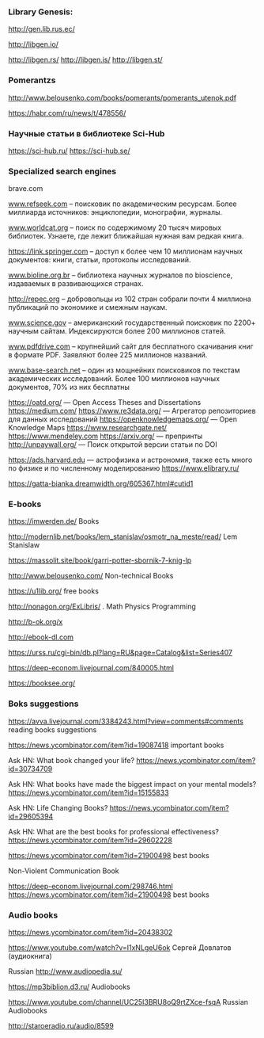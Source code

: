 ### Library Genesis:

http://gen.lib.rus.ec/  

http://libgen.io/  

http://libgen.rs/ 
http://libgen.is/ 
http://libgen.st/

### Pomerantzs
http://www.belousenko.com/books/pomerants/pomerants_utenok.pdf

https://habr.com/ru/news/t/478556/



### Научные статьи в библиотеке Sci-Hub

https://sci-hub.ru/ https://sci-hub.se/

### Specialized search engines
brave.com

www.refseek.com – поисковик по академическим ресурсам. Более миллиарда источников: энциклопедии, монографии, журналы.

www.worldcat.org – поиск по содержимому 20 тысяч мировых библиотек. Узнаете, где лежит ближайшая нужная вам редкая книга.

https://link.springer.com – доступ к более чем 10 миллионам научных документов: книги, статьи, протоколы исследований.

www.bioline.org.br – библиотека научных журналов по bioscience, издаваемых в развивающихся странах.

http://repec.org – добровольцы из 102 стран собрали почти 4 миллиона публикаций по экономике и смежным наукам.

www.science.gov – американский государственный поисковик по 2200+ научным сайтам. Индексируются более 200 миллионов статей.

www.pdfdrive.com – крупнейший сайт для бесплатного скачивания книг в формате PDF. Заявляют более 225 миллионов названий.

www.base-search.net – один из мощнейних поисковиков по текстам академических исследований. Более 100 миллионов научных документов, 70% из них бесплатны

https://oatd.org/ — Open Access Theses and Dissertations
https://medium.com/
https://www.re3data.org/ — Агрегатор репозиториев для данных исследований
https://openknowledgemaps.org/ — Open Knowledge Maps
https://www.researchgate.net/
https://www.mendeley.com
https://arxiv.org/ — препринты
http://unpaywall.org/ — Поиск открытой версии статьи по DOI

https://ads.harvard.edu — астрофизика и астрономия, также есть много по физике и по численному моделированию
https://www.elibrary.ru/ 
 

https://gatta-bianka.dreamwidth.org/605367.html#cutid1



### E-books

https://imwerden.de/ Books


<http://modernlib.net/books/lem_stanislav/osmotr_na_meste/read/> Lem Stanislaw

https://massolit.site/book/garri-potter-sbornik-7-knig-lp

http://www.belousenko.com/ Non-technical Books

https://u1lib.org/ free books

http://nonagon.org/ExLibris/ . Math Physics Programming

http://b-ok.org/x

http://ebook-dl.com

https://urss.ru/cgi-bin/db.pl?lang=RU&page=Catalog&list=Series407

https://deep-econom.livejournal.com/840005.html

https://booksee.org/

### Boks suggestions

https://avva.livejournal.com/3384243.html?view=comments#comments reading books suggestions


<https://news.ycombinator.com/item?id=19087418> important books

Ask HN: What book changed your life? https://news.ycombinator.com/item?id=30734709

Ask HN: What books have made the biggest impact on your mental models? https://news.ycombinator.com/item?id=15155833

Ask HN: Life Changing Books?
https://news.ycombinator.com/item?id=29605394

Ask HN: What are the best books for professional effectiveness? https://news.ycombinator.com/item?id=29602228


<https://news.ycombinator.com/item?id=21900498> best books

Non-Violent Communication Book

https://deep-econom.livejournal.com/298746.html
https://news.ycombinator.com/item?id=21900498 best books

### Audio books
https://news.ycombinator.com/item?id=20438302

https://www.youtube.com/watch?v=I1xNLgeU6ok Сергей Довлатов (аудиокнига)

Russian
http://www.audiopedia.su/

https://mp3biblion.d3.ru/ Audiobooks

https://www.youtube.com/channel/UC25I3BRU8oQ9rtZXce-fsqA Russian Audiobooks

http://staroeradio.ru/audio/8599
